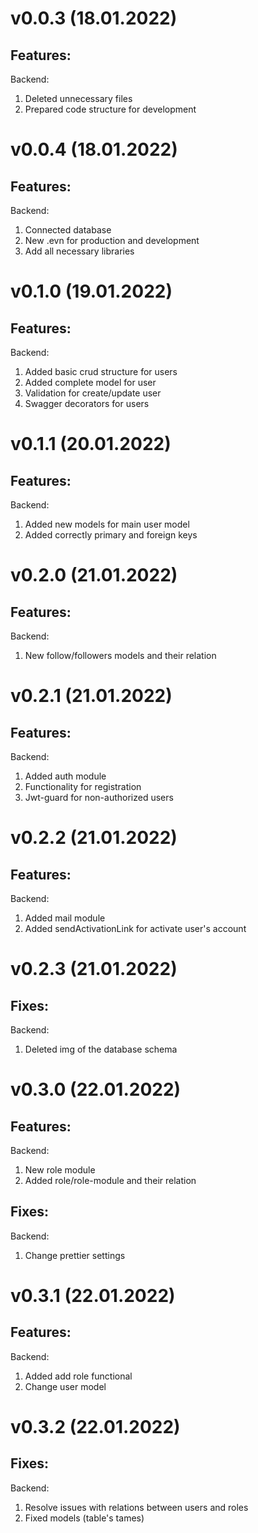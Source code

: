 # v0.0.3  (18.01.2022)

## Features:

Backend:
1. Deleted unnecessary files
2. Prepared code structure for development

# v0.0.4 (18.01.2022)

## Features:

Backend:
1. Connected database
2. New .evn for production and development
3. Add all necessary libraries

# v0.1.0 (19.01.2022)

## Features:

Backend:
1. Added basic crud structure for users
2. Added complete model for user
3. Validation for create/update user
4. Swagger decorators for users

# v0.1.1 (20.01.2022)

## Features:

Backend:
1. Added new models for main user model 
2. Added correctly primary and foreign keys


# v0.2.0 (21.01.2022)

## Features:

Backend:
1. New follow/followers models and their relation

# v0.2.1 (21.01.2022)

## Features:

Backend:
1. Added auth module
2. Functionality for registration
3. Jwt-guard for non-authorized users

# v0.2.2 (21.01.2022)

## Features:

Backend:
1. Added mail module
2. Added sendActivationLink for activate user's account

# v0.2.3 (21.01.2022)

## Fixes:

Backend:
1. Deleted img of the database schema

# v0.3.0 (22.01.2022)

## Features:

Backend:
1. New role module
2. Added role/role-module and their relation

## Fixes:

Backend:
1. Change prettier settings

# v0.3.1 (22.01.2022)

## Features:

Backend:
1. Added add role functional
2. Change user model
# v0.3.2 (22.01.2022)

## Fixes:

Backend:
1. Resolve issues with relations between users and roles
2. Fixed models (table's tames)
